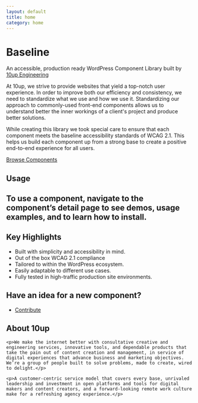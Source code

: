 ```yaml
---
layout: default
title: home
category: home
---
```


<div class="u-align-center--small">
<h1>Baseline</h1>
<p class="u-lighten u-spacing__bottom--large">
	An accessible, production ready WordPress Component Library built by
	<a href="https://10up.github.io/Engineering-Best-Practices/">10up
	Engineering</a>
</p>
</div>

<p>
	At 10up, we strive to provide websites that yield a top-notch user
	experience. In order to improve both our efficiency and consistency, we
	need to standardize what we use and how we use it. Standardizing our
	approach to commonly-used front-end components allows us to understand
	better the inner workings of a client's project and produce better
	solutions.
</p>

<p>
	While creating this library we took special care to ensure that each
	component meets the baseline accessibility standards of WCAG 2.1. This helps
	 us build each component up from a strong base to create a positive
	 end-to-end experience for all users.
</p>

<div class="u-spacing__top--large u-spacing__bottom--large">
	<a href="{{ site.baseurl }}/components/" class="button">Browse Components</a>
</div>

<h2>Usage<h2>

<p>To use a component, navigate to the component’s detail page to see demos, usage examples, and to learn how to install.</p>

<h2>Key Highlights</h2>
<ul>
	<li>Built with simplicity and accessibility in mind.</li>
	<li>Out of the box WCAG 2.1 compliance</li>
	<li>Tailored to within the WordPress ecosystem.</li>
	<li>Easily adaptable to different use cases.</li>
	<li>Fully tested in high-traffic production site environments.</li>
</ul>

<div class="u-align-center c-callout">
	<h2>Have an idea for a new component?</h2>
	<ul class="u-max-width--none list-inline list-clean">
		<li>
			<a href="{{ site.baseurl }}/contributing/" class="button button--secondary">
				Contribute
			</a>
		</li>
	</ul>

</div>

<div class="u-spacing__top--large u-spacing__bottom--large">
	<h2>About 10up</h2>

    <p>We make the internet better with consultative creative and engineering services, innovative tools, and dependable products that take the pain out of content creation and management, in service of digital experiences that advance business and marketing objectives. We’re a group of people built to solve problems, made to create, wired to delight.</p>

    <p>A customer-centric service model that covers every base, unrivaled leadership and investment in open platforms and tools for digital makers and content creators, and a forward-looking remote work culture make for a refreshing agency experience.</p>

</div>
